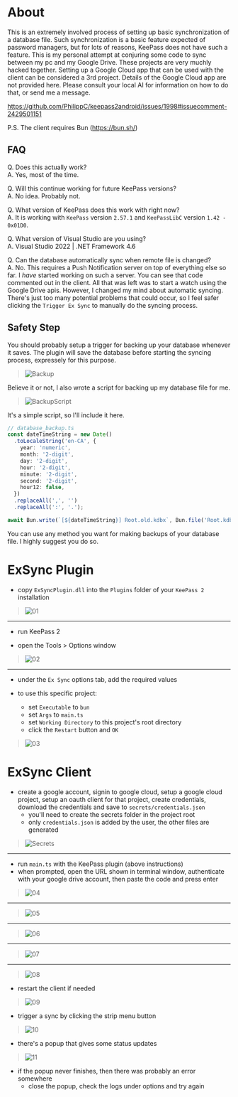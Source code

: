 # About

This is an extremely involved process of setting up basic synchronization of a database file. Such synchronization is a basic feature expected of password managers, but for lots of reasons, KeePass does not have such a feature. This is my personal attempt at conjuring some code to sync between my pc and my Google Drive. These projects are very muchly hacked together. Setting up a Google Cloud app that can be used with the client can be considered a 3rd project. Details of the Google Cloud app are not provided here. Please consult your local AI for information on how to do that, or send me a message.

https://github.com/PhilippC/keepass2android/issues/1998#issuecomment-2429501151

P.S. The client requires Bun (https://bun.sh/)

## FAQ

Q. Does this actually work?  
A. Yes, most of the time.

Q. Will this continue working for future KeePass versions?  
A. No idea. Probably not.

Q. What version of KeePass does this work with right now?  
A. It is working with `KeePass` version `2.57.1` and `KeePassLibC` version `1.42 - 0x01D0`.

Q. What version of Visual Studio are you using?  
A. Visual Studio 2022 | .NET Framework 4.6

Q. Can the database automatically sync when remote file is changed?  
A. No. This requires a Push Notification server on top of everything else so far. I _have_ started working on such a server. You can see that code commented out in the client. All that was left was to start a watch using the Google Drive apis. However, I changed my mind about automatic syncing. There's just too many potential problems that could occur, so I feel safer clicking the `Trigger Ex Sync` to manually do the syncing process.

## Safety Step

You should probably setup a trigger for backing up your database whenever it saves. The plugin will save the database before starting the syncing process, expressely for this purpose.

> ![Backup](<Picture Guide/Backup.png>)

Believe it or not, I also wrote a script for backing up my database file for me.

> ![BackupScript](<Picture Guide/BackupScript.png>)

It's a simple script, so I'll include it here.

```ts
// database_backup.ts
const dateTimeString = new Date()
  .toLocaleString('en-CA', {
    year: 'numeric',
    month: '2-digit',
    day: '2-digit',
    hour: '2-digit',
    minute: '2-digit',
    second: '2-digit',
    hour12: false,
  })
  .replaceAll(',', '')
  .replaceAll(':', '.');

await Bun.write(`[${dateTimeString}] Root.old.kdbx`, Bun.file('Root.kdbx'));
```

You can use any method you want for making backups of your database file. I highly suggest you do so.

# ExSync Plugin

- copy `ExSyncPlugin.dll` into the `Plugins` folder of your `KeePass 2` installation

> ![01](<Picture Guide/01.png>)

---

- run KeePass 2

- open the Tools > Options window

> ![02](<Picture Guide/02.png>)

---

- under the `Ex Sync` options tab, add the required values
- to use this specific project:

  - set `Executable` to `bun`
  - set `Args` to `main.ts`
  - set `Working Directory` to this project's root directory
  - click the `Restart` button and `OK`

> ![03](<Picture Guide/03.png>)

# ExSync Client

- create a google account, signin to google cloud, setup a google cloud project, setup an oauth client for that project, create credentials, download the credentials and save to `secrets/credentials.json`
  - you'll need to create the secrets folder in the project root
  - only `credentials.json` is added by the user, the other files are generated

> ![Secrets](<Picture Guide/Secrets.png>)

---

- run `main.ts` with the KeePass plugin (above instructions)
- when prompted, open the URL shown in terminal window, authenticate with your google drive account, then paste the code and press enter

> ![04](<Picture Guide/04.png>)

---

> ![05](<Picture Guide/05.png>)

---

> ![06](<Picture Guide/06.png>)

---

> ![07](<Picture Guide/07.png>)

---

> ![08](<Picture Guide/08.png>)

- restart the client if needed

> ![09](<Picture Guide/09.png>)

- trigger a sync by clicking the strip menu button

> ![10](<Picture Guide/10.png>)

- there's a popup that gives some status updates

> ![11](<Picture Guide/11.png>)

- if the popup never finishes, then there was probably an error somewhere
  - close the popup, check the logs under options and try again
